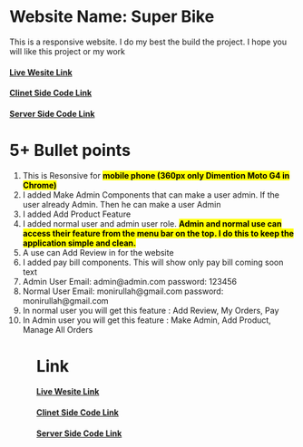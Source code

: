 

<h1> Website Name: Super Bike </h1>

<p>This is a responsive website. I do my best the build the project. I hope you will like this project or my work
</p>
<h4> <a href="https://super-bike-react-node.web.app/">Live Wesite Link<a/> </h4>

<h4> <a href="https://github.com/programming-hero-web-course-4/niche-website-client-side-mullah7251">Clinet Side Code Link <a/> </h4>

<h4> <a href="https://github.com/programming-hero-web-course-4/niche-website-server-side-mullah7251">Server Side Code Link <a/> </h4>

<h1> 5+  Bullet points </h1>
<ol>
	<li>This is Resonsive for <strong><mark> mobile phone (360px only Dimention Moto G4 in Chrome)</mark></strong></li>
    <li>I added Make Admin Components that can make a user admin. If the user already Admin. Then he can make a user Admin</li>
    <li>I added Add Product Feature</li>
    <li>I added normal user and admin user role. <strong><mark>Admin and normal use can access their feature from the menu bar on the top. I do this to keep the application simple and clean.</mark></strong></li>
    <li>A use can Add Review in for the website</li>
    <li>I added pay bill components. This will show only pay bill coming soon text</li>
    <li>Admin  User Email: admin@admin.com     password:  123456</li>
    <li>Normal User Email: monirullah@gmail.com     password:  monirullah@gmail.com</li>
    <li>In normal user you will get this feature :  Add Review, My Orders, Pay</li>
    <li>In Admin user you will get this feature :  Make Admin, Add Product, Manage All Orders</li>
<ol>



<h1> Link </h1>
<h4> <a href="https://super-bike-react-node.web.app/">Live Wesite Link<a/> </h4>

<h4> <a href="https://github.com/programming-hero-web-course-4/niche-website-client-side-mullah7251">Clinet Side Code Link <a/> </h4>

<h4> <a href="https://github.com/programming-hero-web-course-4/niche-website-server-side-mullah7251">Server Side Code Link <a/> </h4>

